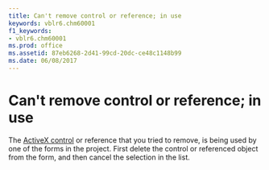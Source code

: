 ```yaml
---
title: Can't remove control or reference; in use
keywords: vblr6.chm60001
f1_keywords:
- vblr6.chm60001
ms.prod: office
ms.assetid: 87eb6268-2d41-99cd-20dc-ce48c1148b99
ms.date: 06/08/2017
---
```



# Can't remove control or reference; in use

The [ActiveX control](../../Glossary/vbe-glossary.md#ActiveX-control) or reference that you tried to remove, is being used by one of the forms in the project. First delete the control or referenced object from the form, and then cancel the selection in the list.


